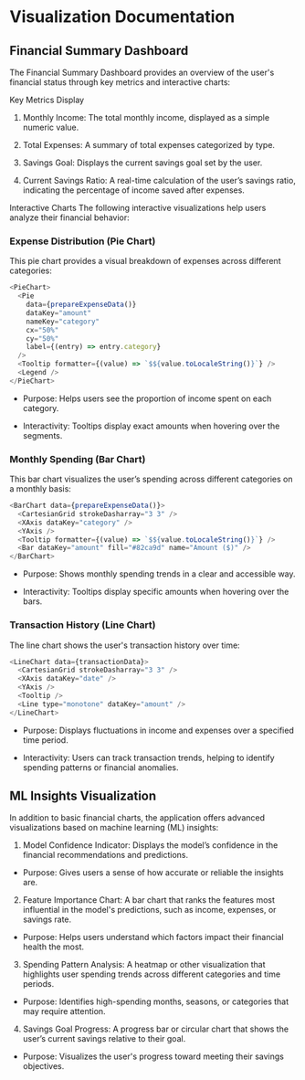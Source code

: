 # Visualization Documentation

## Financial Summary Dashboard
The Financial Summary Dashboard provides an overview of the user's financial status through key metrics and interactive charts:

Key Metrics Display

1. Monthly Income: The total monthly income, displayed as a simple numeric value.

2. Total Expenses: A summary of total expenses categorized by type.

3. Savings Goal: Displays the current savings goal set by the user.

4. Current Savings Ratio: A real-time calculation of the user’s savings ratio, indicating the percentage of income saved after expenses.

Interactive Charts
The following interactive visualizations help users analyze their financial behavior:

### Expense Distribution (Pie Chart)
This pie chart provides a visual breakdown of expenses across different categories:

```javascript
<PieChart>
  <Pie
    data={prepareExpenseData()}
    dataKey="amount"
    nameKey="category"
    cx="50%"
    cy="50%"
    label={(entry) => entry.category}
  />
  <Tooltip formatter={(value) => `$${value.toLocaleString()}`} />
  <Legend />
</PieChart>
```
- Purpose: Helps users see the proportion of income spent on each category.

- Interactivity: Tooltips display exact amounts when hovering over the segments.

### Monthly Spending (Bar Chart)
This bar chart visualizes the user’s spending across different categories on a monthly basis:

```javascript
<BarChart data={prepareExpenseData()}>
  <CartesianGrid strokeDasharray="3 3" />
  <XAxis dataKey="category" />
  <YAxis />
  <Tooltip formatter={(value) => `$${value.toLocaleString()}`} />
  <Bar dataKey="amount" fill="#82ca9d" name="Amount ($)" />
</BarChart>
```
- Purpose: Shows monthly spending trends in a clear and accessible way.

- Interactivity: Tooltips display specific amounts when hovering over the bars.

### Transaction History (Line Chart)
The line chart shows the user's transaction history over time:

```javascript
<LineChart data={transactionData}>
  <CartesianGrid strokeDasharray="3 3" />
  <XAxis dataKey="date" />
  <YAxis />
  <Tooltip />
  <Line type="monotone" dataKey="amount" />
</LineChart>
```

- Purpose: Displays fluctuations in income and expenses over a specified time period.

- Interactivity: Users can track transaction trends, helping to identify spending patterns or financial anomalies.


## ML Insights Visualization
In addition to basic financial charts, the application offers advanced visualizations based on machine learning (ML) insights:

1. Model Confidence Indicator: Displays the model’s confidence in the financial recommendations and predictions.

- Purpose: Gives users a sense of how accurate or reliable the insights are.

2. Feature Importance Chart: A bar chart that ranks the features most influential in the model's predictions, such as income, expenses, or savings rate.

- Purpose: Helps users understand which factors impact their financial health the most.

3. Spending Pattern Analysis: A heatmap or other visualization that highlights user spending trends across different categories and time periods.

- Purpose: Identifies high-spending months, seasons, or categories that may require attention.

4. Savings Goal Progress: A progress bar or circular chart that shows the user’s current savings relative to their goal.

- Purpose: Visualizes the user's progress toward meeting their savings objectives.
